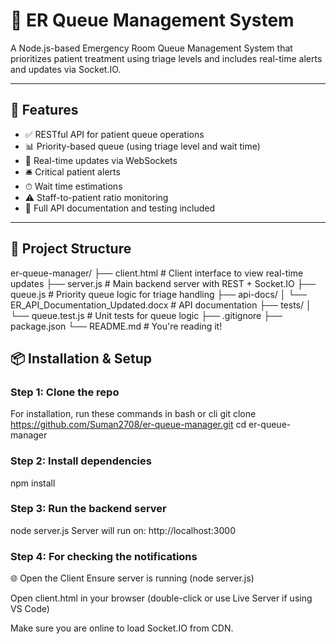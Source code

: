 
# 🏥 ER Queue Management System

A Node.js-based Emergency Room Queue Management System that prioritizes patient treatment using triage levels and includes real-time alerts and updates via Socket.IO.

---

## 🚀 Features

- ✅ RESTful API for patient queue operations
- 📊 Priority-based queue (using triage level and wait time)
- 🔁 Real-time updates via WebSockets
- 🛎 Critical patient alerts
- ⏱ Wait time estimations
- ⚠ Staff-to-patient ratio monitoring
- 📄 Full API documentation and testing included

---

## 📁 Project Structure

er-queue-manager/ ├── client.html # Client interface to view real-time updates ├── server.js # Main backend server with REST + Socket.IO ├── queue.js # Priority queue logic for triage handling ├── api-docs/ │ └── ER_API_Documentation_Updated.docx # API documentation ├── tests/ │ └── queue.test.js # Unit tests for queue logic ├── .gitignore ├── package.json └── README.md # You're reading it!

## 📦 Installation & Setup

### Step 1: Clone the repo

For installation, run these commands in bash or cli
git clone https://github.com/Suman2708/er-queue-manager.git
cd er-queue-manager

### Step 2: Install dependencies
npm install

### Step 3: Run the backend server
node server.js
Server will run on: http://localhost:3000

### Step 4: For checking the notifications
🌐 Open the Client
Ensure server is running (node server.js)

Open client.html in your browser (double-click or use Live Server if using VS Code)

Make sure you are online to load Socket.IO from CDN.

